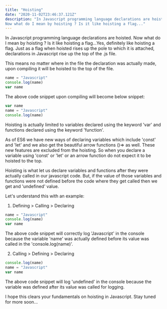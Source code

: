 ```yaml
---
title: "Hoisting"
date: "2020-11-02T23:46:37.121Z"
description: "In Javascript programming language declarations are hoisted.
Now what do I mean by hoisting ? Is it like hoisting a flag..."
---
```


In Javascript programming language declarations are hoisted.
Now what do I mean by hoisting ? Is it like hoisting a flag...Yes, definitely like hoisting a flag.
Just as a flag when hoisted rises up the pole to which it is attached, declarations in Javascript rise up the top of the .js file.

This means no matter where in the file the declaration was actually made, upon compiling it will be hoisted to the top of the file.

```js
name = "Javascript"
console.log(name)
var name
```

The above code snippet upon compiling will become below snippet:

```js
var name
name = "Javascript"
console.log(name)
```

Hoisting is actually limited to variables declared using the keyword 'var' and functions declared using the keyword 'function'.

As of ES6 we have new ways of declaring variables which include 'const' and 'let' and we also get the beautiful arrow functions ()=> as well. These new features are excluded from the hoisting. So when you declare a variable using 'const' or 'let' or an arrow function do not expect it to be hoisted to the top.

Hoisting is what let us declare variables and functions after they were actually called in our javascript code.
But, if the value of those variables and functions were not defined before the code where they get called then we get and 'undefined' value.

Let's understand this with an example:

1. Defining > Calling > Declaring

```js
name = "Javascript"
console.log(name)
var name
```

The above code snippet will correctly log 'Javascript' in the console because the variable 'name' was actually defined before its value was called in the 'console.log(name)'.

2. Calling > Defining > Declaring

```js
console.log(name)
name = "Javascript"
var name
```

The above code snippet will log 'undefined' in the console because the variable was defined after its value was called for logging.

I hope this clears your fundamentals on hoisting in Javascript.
Stay tuned for more soon...
